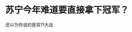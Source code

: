 # 苏宁今年难道要直接拿下冠军？


还以为你说的是双11大战<img id="aimg_x6oc7" onclick="zoom(this, this.src, 0, 0, 0)" class="zoom" src="https://cdn.jsdelivr.net/gh/hishis/forum-master/public/images/patch.gif" onmouseover="img_onmouseoverfunc(this)" onload="thumbImg(this)" border="0" alt="" />
